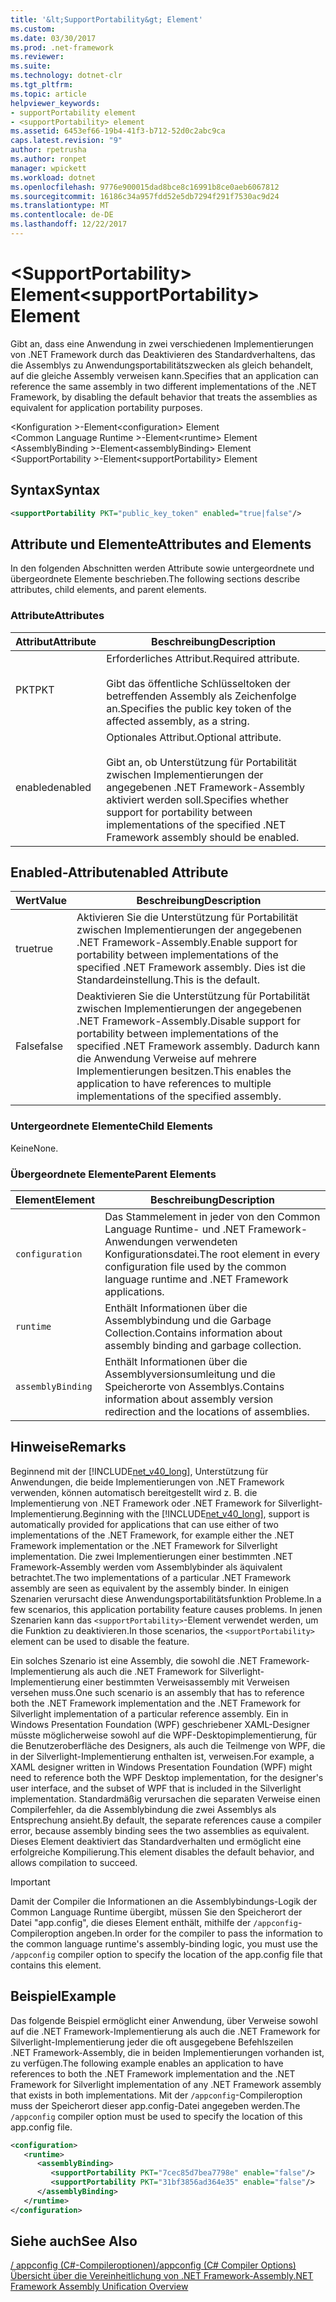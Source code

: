 ```yaml
---
title: '&lt;SupportPortability&gt; Element'
ms.custom: 
ms.date: 03/30/2017
ms.prod: .net-framework
ms.reviewer: 
ms.suite: 
ms.technology: dotnet-clr
ms.tgt_pltfrm: 
ms.topic: article
helpviewer_keywords:
- supportPortability element
- <supportPortability> element
ms.assetid: 6453ef66-19b4-41f3-b712-52d0c2abc9ca
caps.latest.revision: "9"
author: rpetrusha
ms.author: ronpet
manager: wpickett
ms.workload: dotnet
ms.openlocfilehash: 9776e900015dad8bce8c16991b8ce0aeb6067812
ms.sourcegitcommit: 16186c34a957fdd52e5db7294f291f7530ac9d24
ms.translationtype: MT
ms.contentlocale: de-DE
ms.lasthandoff: 12/22/2017
---
```

# <a name="ltsupportportabilitygt-element"></a><span data-ttu-id="2d2a8-102">&lt;SupportPortability&gt; Element</span><span class="sxs-lookup"><span data-stu-id="2d2a8-102">&lt;supportPortability&gt; Element</span></span>
<span data-ttu-id="2d2a8-103">Gibt an, dass eine Anwendung in zwei verschiedenen Implementierungen von .NET Framework durch das Deaktivieren des Standardverhaltens, das die Assemblys zu Anwendungsportabilitätszwecken als gleich behandelt, auf die gleiche Assembly verweisen kann.</span><span class="sxs-lookup"><span data-stu-id="2d2a8-103">Specifies that an application can reference the same assembly in two different implementations of the .NET Framework, by disabling the default behavior that treats the assemblies as equivalent for application portability purposes.</span></span>  
  
 <span data-ttu-id="2d2a8-104">\<Konfiguration >-Element</span><span class="sxs-lookup"><span data-stu-id="2d2a8-104">\<configuration> Element</span></span>  
<span data-ttu-id="2d2a8-105">\<Common Language Runtime >-Element</span><span class="sxs-lookup"><span data-stu-id="2d2a8-105">\<runtime> Element</span></span>  
<span data-ttu-id="2d2a8-106">\<AssemblyBinding >-Element</span><span class="sxs-lookup"><span data-stu-id="2d2a8-106">\<assemblyBinding> Element</span></span>  
<span data-ttu-id="2d2a8-107">\<SupportPortability >-Element</span><span class="sxs-lookup"><span data-stu-id="2d2a8-107">\<supportPortability> Element</span></span>  
  
## <a name="syntax"></a><span data-ttu-id="2d2a8-108">Syntax</span><span class="sxs-lookup"><span data-stu-id="2d2a8-108">Syntax</span></span>  
  
```xml  
<supportPortability PKT="public_key_token" enabled="true|false"/>  
```  
  
## <a name="attributes-and-elements"></a><span data-ttu-id="2d2a8-109">Attribute und Elemente</span><span class="sxs-lookup"><span data-stu-id="2d2a8-109">Attributes and Elements</span></span>  
 <span data-ttu-id="2d2a8-110">In den folgenden Abschnitten werden Attribute sowie untergeordnete und übergeordnete Elemente beschrieben.</span><span class="sxs-lookup"><span data-stu-id="2d2a8-110">The following sections describe attributes, child elements, and parent elements.</span></span>  
  
### <a name="attributes"></a><span data-ttu-id="2d2a8-111">Attribute</span><span class="sxs-lookup"><span data-stu-id="2d2a8-111">Attributes</span></span>  
  
|<span data-ttu-id="2d2a8-112">Attribut</span><span class="sxs-lookup"><span data-stu-id="2d2a8-112">Attribute</span></span>|<span data-ttu-id="2d2a8-113">Beschreibung</span><span class="sxs-lookup"><span data-stu-id="2d2a8-113">Description</span></span>|  
|---------------|-----------------|  
|<span data-ttu-id="2d2a8-114">PKT</span><span class="sxs-lookup"><span data-stu-id="2d2a8-114">PKT</span></span>|<span data-ttu-id="2d2a8-115">Erforderliches Attribut.</span><span class="sxs-lookup"><span data-stu-id="2d2a8-115">Required attribute.</span></span><br /><br /> <span data-ttu-id="2d2a8-116">Gibt das öffentliche Schlüsseltoken der betreffenden Assembly als Zeichenfolge an.</span><span class="sxs-lookup"><span data-stu-id="2d2a8-116">Specifies the public key token of the affected assembly, as a string.</span></span>|  
|<span data-ttu-id="2d2a8-117">enabled</span><span class="sxs-lookup"><span data-stu-id="2d2a8-117">enabled</span></span>|<span data-ttu-id="2d2a8-118">Optionales Attribut.</span><span class="sxs-lookup"><span data-stu-id="2d2a8-118">Optional attribute.</span></span><br /><br /> <span data-ttu-id="2d2a8-119">Gibt an, ob Unterstützung für Portabilität zwischen Implementierungen der angegebenen .NET Framework-Assembly aktiviert werden soll.</span><span class="sxs-lookup"><span data-stu-id="2d2a8-119">Specifies whether support for portability between implementations of the specified .NET Framework assembly should be enabled.</span></span>|  
  
## <a name="enabled-attribute"></a><span data-ttu-id="2d2a8-120">Enabled-Attribut</span><span class="sxs-lookup"><span data-stu-id="2d2a8-120">enabled Attribute</span></span>  
  
|<span data-ttu-id="2d2a8-121">Wert</span><span class="sxs-lookup"><span data-stu-id="2d2a8-121">Value</span></span>|<span data-ttu-id="2d2a8-122">Beschreibung</span><span class="sxs-lookup"><span data-stu-id="2d2a8-122">Description</span></span>|  
|-----------|-----------------|  
|<span data-ttu-id="2d2a8-123">true</span><span class="sxs-lookup"><span data-stu-id="2d2a8-123">true</span></span>|<span data-ttu-id="2d2a8-124">Aktivieren Sie die Unterstützung für Portabilität zwischen Implementierungen der angegebenen .NET Framework-Assembly.</span><span class="sxs-lookup"><span data-stu-id="2d2a8-124">Enable support for portability between implementations of the specified .NET Framework assembly.</span></span> <span data-ttu-id="2d2a8-125">Dies ist die Standardeinstellung.</span><span class="sxs-lookup"><span data-stu-id="2d2a8-125">This is the default.</span></span>|  
|<span data-ttu-id="2d2a8-126">False</span><span class="sxs-lookup"><span data-stu-id="2d2a8-126">false</span></span>|<span data-ttu-id="2d2a8-127">Deaktivieren Sie die Unterstützung für Portabilität zwischen Implementierungen der angegebenen .NET Framework-Assembly.</span><span class="sxs-lookup"><span data-stu-id="2d2a8-127">Disable support for portability between implementations of the specified .NET Framework assembly.</span></span> <span data-ttu-id="2d2a8-128">Dadurch kann die Anwendung Verweise auf mehrere Implementierungen besitzen.</span><span class="sxs-lookup"><span data-stu-id="2d2a8-128">This enables the application to have references to multiple implementations of the specified assembly.</span></span>|  
  
### <a name="child-elements"></a><span data-ttu-id="2d2a8-129">Untergeordnete Elemente</span><span class="sxs-lookup"><span data-stu-id="2d2a8-129">Child Elements</span></span>  
 <span data-ttu-id="2d2a8-130">Keine</span><span class="sxs-lookup"><span data-stu-id="2d2a8-130">None.</span></span>  
  
### <a name="parent-elements"></a><span data-ttu-id="2d2a8-131">Übergeordnete Elemente</span><span class="sxs-lookup"><span data-stu-id="2d2a8-131">Parent Elements</span></span>  
  
|<span data-ttu-id="2d2a8-132">Element</span><span class="sxs-lookup"><span data-stu-id="2d2a8-132">Element</span></span>|<span data-ttu-id="2d2a8-133">Beschreibung</span><span class="sxs-lookup"><span data-stu-id="2d2a8-133">Description</span></span>|  
|-------------|-----------------|  
|`configuration`|<span data-ttu-id="2d2a8-134">Das Stammelement in jeder von den Common Language Runtime- und .NET Framework-Anwendungen verwendeten Konfigurationsdatei.</span><span class="sxs-lookup"><span data-stu-id="2d2a8-134">The root element in every configuration file used by the common language runtime and .NET Framework applications.</span></span>|  
|`runtime`|<span data-ttu-id="2d2a8-135">Enthält Informationen über die Assemblybindung und die Garbage Collection.</span><span class="sxs-lookup"><span data-stu-id="2d2a8-135">Contains information about assembly binding and garbage collection.</span></span>|  
|`assemblyBinding`|<span data-ttu-id="2d2a8-136">Enthält Informationen über die Assemblyversionsumleitung und die Speicherorte von Assemblys.</span><span class="sxs-lookup"><span data-stu-id="2d2a8-136">Contains information about assembly version redirection and the locations of assemblies.</span></span>|  
  
## <a name="remarks"></a><span data-ttu-id="2d2a8-137">Hinweise</span><span class="sxs-lookup"><span data-stu-id="2d2a8-137">Remarks</span></span>  
 <span data-ttu-id="2d2a8-138">Beginnend mit der [!INCLUDE[net_v40_long](../../../../../includes/net-v40-long-md.md)], Unterstützung für Anwendungen, die beide Implementierungen von .NET Framework verwenden, können automatisch bereitgestellt wird z. B. die Implementierung von .NET Framework oder .NET Framework for Silverlight-Implementierung.</span><span class="sxs-lookup"><span data-stu-id="2d2a8-138">Beginning with the [!INCLUDE[net_v40_long](../../../../../includes/net-v40-long-md.md)], support is automatically provided for applications that can use either of two implementations of the .NET Framework, for example either the .NET Framework implementation or the .NET Framework for Silverlight implementation.</span></span> <span data-ttu-id="2d2a8-139">Die zwei Implementierungen einer bestimmten .NET Framework-Assembly werden vom Assemblybinder als äquivalent betrachtet.</span><span class="sxs-lookup"><span data-stu-id="2d2a8-139">The two implementations of a particular .NET Framework assembly are seen as equivalent by the assembly binder.</span></span> <span data-ttu-id="2d2a8-140">In einigen Szenarien verursacht diese Anwendungsportabilitätsfunktion Probleme.</span><span class="sxs-lookup"><span data-stu-id="2d2a8-140">In a few scenarios, this application portability feature causes problems.</span></span> <span data-ttu-id="2d2a8-141">In jenen Szenarien kann das `<supportPortability>`-Element verwendet werden, um die Funktion zu deaktivieren.</span><span class="sxs-lookup"><span data-stu-id="2d2a8-141">In those scenarios, the `<supportPortability>` element can be used to disable the feature.</span></span>  
  
 <span data-ttu-id="2d2a8-142">Ein solches Szenario ist eine Assembly, die sowohl die .NET Framework-Implementierung als auch die .NET Framework for Silverlight-Implementierung einer bestimmten Verweisassembly mit Verweisen versehen muss.</span><span class="sxs-lookup"><span data-stu-id="2d2a8-142">One such scenario is an assembly that has to reference both the .NET Framework implementation and the .NET Framework for Silverlight implementation of a particular reference assembly.</span></span> <span data-ttu-id="2d2a8-143">Ein in Windows Presentation Foundation (WPF) geschriebener XAML-Designer müsste möglicherweise sowohl auf die WPF-Desktopimplementierung, für die Benutzeroberfläche des Designers, als auch die Teilmenge von WPF, die in der Silverlight-Implementierung enthalten ist, verweisen.</span><span class="sxs-lookup"><span data-stu-id="2d2a8-143">For example, a XAML designer written in Windows Presentation Foundation (WPF) might need to reference both the WPF Desktop implementation, for the designer's user interface, and the subset of WPF that is included in the Silverlight implementation.</span></span> <span data-ttu-id="2d2a8-144">Standardmäßig verursachen die separaten Verweise einen Compilerfehler, da die Assemblybindung die zwei Assemblys als Entsprechung ansieht.</span><span class="sxs-lookup"><span data-stu-id="2d2a8-144">By default, the separate references cause a compiler error, because assembly binding sees the two assemblies as equivalent.</span></span> <span data-ttu-id="2d2a8-145">Dieses Element deaktiviert das Standardverhalten und ermöglicht eine erfolgreiche Kompilierung.</span><span class="sxs-lookup"><span data-stu-id="2d2a8-145">This element disables the default behavior, and allows compilation to succeed.</span></span>  
  
> [!IMPORTANT]
>  <span data-ttu-id="2d2a8-146">Damit der Compiler die Informationen an die Assemblybindungs-Logik der Common Language Runtime übergibt, müssen Sie den Speicherort der Datei "app.config", die dieses Element enthält, mithilfe der `/appconfig`-Compileroption angeben.</span><span class="sxs-lookup"><span data-stu-id="2d2a8-146">In order for the compiler to pass the information to the common language runtime's assembly-binding logic, you must use the `/appconfig` compiler option to specify the location of the app.config file that contains this element.</span></span>  
  
## <a name="example"></a><span data-ttu-id="2d2a8-147">Beispiel</span><span class="sxs-lookup"><span data-stu-id="2d2a8-147">Example</span></span>  
 <span data-ttu-id="2d2a8-148">Das folgende Beispiel ermöglicht einer Anwendung, über Verweise sowohl auf die .NET Framework-Implementierung als auch die .NET Framework for Silverlight-Implementierung jeder die oft ausgegebene Befehlszeilen  .NET Framework-Assembly, die in beiden Implementierungen vorhanden ist, zu verfügen.</span><span class="sxs-lookup"><span data-stu-id="2d2a8-148">The following example enables an application to have references to both the .NET Framework implementation and the .NET Framework for Silverlight implementation of any .NET Framework assembly that exists in both implementations.</span></span> <span data-ttu-id="2d2a8-149">Mit der `/appconfig`-Compileroption muss der Speicherort dieser app.config-Datei angegeben werden.</span><span class="sxs-lookup"><span data-stu-id="2d2a8-149">The `/appconfig` compiler option must be used to specify the location of this app.config file.</span></span>  
  
```xml  
<configuration>  
   <runtime>  
      <assemblyBinding>  
         <supportPortability PKT="7cec85d7bea7798e" enable="false"/>  
         <supportPortability PKT="31bf3856ad364e35" enable="false"/>  
      </assemblyBinding>  
   </runtime>  
</configuration>  
```  
  
## <a name="see-also"></a><span data-ttu-id="2d2a8-150">Siehe auch</span><span class="sxs-lookup"><span data-stu-id="2d2a8-150">See Also</span></span>  
 [<span data-ttu-id="2d2a8-151">/ appconfig (C#-Compileroptionen)</span><span class="sxs-lookup"><span data-stu-id="2d2a8-151">/appconfig (C# Compiler Options)</span></span>](http://msdn.microsoft.com/library/ee523958.aspx)  
 [<span data-ttu-id="2d2a8-152">Übersicht über die Vereinheitlichung von .NET Framework-Assembly</span><span class="sxs-lookup"><span data-stu-id="2d2a8-152">.NET Framework Assembly Unification Overview</span></span>](http://msdn.microsoft.com/en-us/8d8cc65e-031d-463b-bde3-2c6dc2e3bc48)
